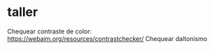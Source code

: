 # taller


Chequear contraste de color: https://webaim.org/resources/contrastchecker/
Chequear daltonismo
